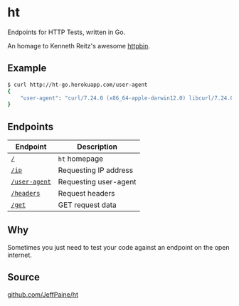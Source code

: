 # ht

Endpoints for HTTP Tests, written in Go.

An homage to Kenneth Reitz's awesome [httpbin](https://github.com/kennethreitz/httpbin).

## Example

```bash
$ curl http://ht-go.herokuapp.com/user-agent
{
    "user-agent": "curl/7.24.0 (x86_64-apple-darwin12.0) libcurl/7.24.0 OpenSSL/0.9.8y zlib/1.2.5"
}
```

## Endpoints

Endpoint | Description
--- | ---
[`/`](http://ht-go.herokuapp.com/) | `ht` homepage
[`/ip`](http://ht-go.herokuapp.com/ip) | Requesting IP address
[`/user-agent`](http://ht-go.herokuapp.com/user-agent) | Requesting user-agent
[`/headers`](http://ht-go.herokuapp.com/headers) | Request headers
[`/get`](http://ht-go.herokuapp.com/get) | GET request data

## Why

Sometimes you just need to test your code against an endpoint on the open internet.

## Source

[github.com/JeffPaine/ht](https://github.com/JeffPaine/ht)
